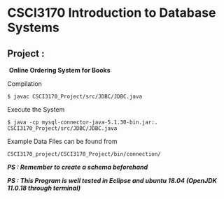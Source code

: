 # CSCI3170 Introduction to Database Systems

## 										Project :

​										**Online Ordering System for Books** 

Compilation

`$ javac CSCI3170_Project/src/JDBC/JDBC.java`

Execute the System

`$ java -cp mysql-connector-java-5.1.30-bin.jar:. CSCI3170_Project/src/JDBC/JDBC.java `

Example Data Files can be found from

`CSCI3170_project/CSCI3170_Project/bin/connection/`


***PS : Remember to create a schema beforehand***

***PS : This Program is well tested in Eclipse and ubuntu 18.04 (OpenJDK 11.0.18 through terminal)***
